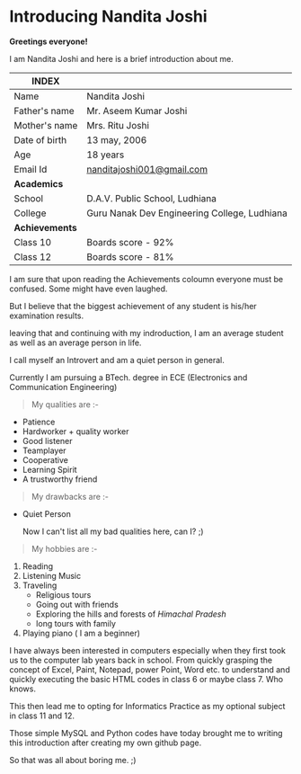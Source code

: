 # Introducing Nandita Joshi
**Greetings everyone!**

I am Nandita Joshi and here is a brief introduction about me. 

| INDEX | |
| --- | --- |
| Name | Nandita Joshi |
| Father's name | Mr. Aseem Kumar Joshi |
| Mother's name | Mrs. Ritu Joshi |
| Date of birth | 13 may, 2006 |
| Age | 18 years |
| Email Id | nanditajoshi001@gmail.com |
| **Academics** | |
| School | D.A.V. Public School, Ludhiana |
| College | Guru Nanak Dev Engineering College, Ludhiana |
| **Achievements** | |
| Class 10 | Boards score - 92% |
| Class 12 | Boards score - 81% |

I am sure that upon reading the Achievements coloumn everyone must be confused. 
Some might have even laughed. 

But I believe that the biggest achievement of any student is his/her examination results.

leaving that and continuing with my indroduction, I am an average student as well as an average person in life. 

I call myself an Introvert and am a quiet person in general. 

Currently I am pursuing a BTech. degree in ECE (Electronics and Communication Engineering) 


> My qualities are :- 
- Patience
- Hardworker + quality worker
- Good listener
- Teamplayer
- Cooperative
- Learning Spirit
- A trustworthy friend 

> My drawbacks are :-
- Quiet Person
  
  Now I can't list all my bad qualities here, can I? ;)

> My hobbies are :-
1. Reading
2. Listening Music
3. Traveling
   - Religious tours
   - Going out with friends
   - Exploring the hills and forests of *Himachal Pradesh*
   - long tours with family
4. Playing piano ( I am a beginner)

I have always been interested in computers especially when they first took us to the computer lab years back in school. 
From quickly grasping the concept of Excel, Paint, Notepad, power Point, Word etc. 
to understand and quickly executing the basic HTML codes in class 6 or maybe class 7.
Who knows. 

This then lead me to opting for Informatics Practice as my optional subject in class 11 and 12.

Those simple MySQL and Python codes have today brought me to writing this introduction after creating my own github page. 


So that was all about boring me. ;) 


  
